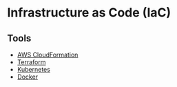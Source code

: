 # Infrastructure as Code (IaC)

<!--
https://app.pluralsight.com/library/courses/infrastructure-code-big-picture/table-of-contents
https://app.pluralsight.com/paths/skill/automate-infrastructure-on-aws-with-cloudformation

https://app.pluralsight.com/guides/what-is-infrastructure-as-code-and-why-you-should-be-automating-it

https://www.linkedin.com/learning/devops-foundations-infrastructure-as-code/welcome
https://www.linkedin.com/learning/aws-infrastructure-as-code-for-software-developers/infrastructure-is-code
-->

## Tools

- [AWS CloudFormation](/aws/aws-cloudformation.md)
- [Terraform](/terraform.md)
- [Kubernetes](/kubernetes.md)
- [Docker](/docker-ce.md)
